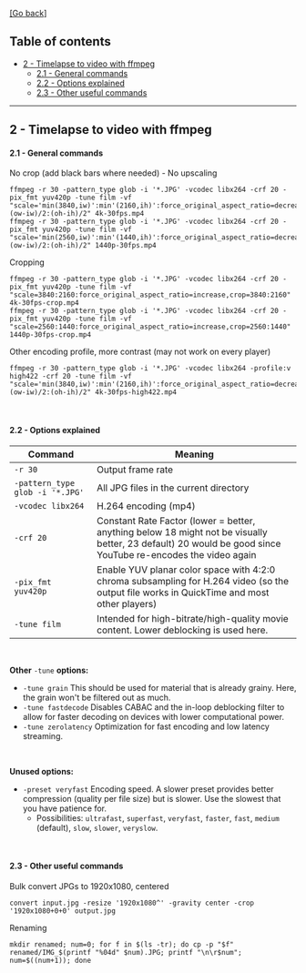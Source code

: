 [[Go back]](README.md)

## Table of contents

- [2 - Timelapse to video with ffmpeg](2-timelapse-ffmpeg.md)
  - [2.1 - General commands](2-timelapse-ffmpeg.md#21---general-commands)
  - [2.2 - Options explained](2-timelapse-ffmpeg.md#22---options-explained)
  - [2.3 - Other useful commands](2-timelapse-ffmpeg.md#23---other-useful-commands)

------

## 2 - Timelapse to video with ffmpeg

#### 2.1 - General commands

No crop (add black bars where needed) - No upscaling
```
ffmpeg -r 30 -pattern_type glob -i '*.JPG' -vcodec libx264 -crf 20 -pix_fmt yuv420p -tune film -vf "scale='min(3840,iw)':min'(2160,ih)':force_original_aspect_ratio=decrease,pad=3840:2160:(ow-iw)/2:(oh-ih)/2" 4k-30fps.mp4
ffmpeg -r 30 -pattern_type glob -i '*.JPG' -vcodec libx264 -crf 20 -pix_fmt yuv420p -tune film -vf "scale='min(2560,iw)':min'(1440,ih)':force_original_aspect_ratio=decrease,pad=2560:1440:(ow-iw)/2:(oh-ih)/2" 1440p-30fps.mp4
```

Cropping
```
ffmpeg -r 30 -pattern_type glob -i '*.JPG' -vcodec libx264 -crf 20 -pix_fmt yuv420p -tune film -vf "scale=3840:2160:force_original_aspect_ratio=increase,crop=3840:2160" 4k-30fps-crop.mp4
ffmpeg -r 30 -pattern_type glob -i '*.JPG' -vcodec libx264 -crf 20 -pix_fmt yuv420p -tune film -vf "scale=2560:1440:force_original_aspect_ratio=increase,crop=2560:1440" 1440p-30fps-crop.mp4
```

Other encoding profile, more contrast (may not work on every player)
```
ffmpeg -r 30 -pattern_type glob -i '*.JPG' -vcodec libx264 -profile:v high422 -crf 20 -tune film -vf "scale='min(3840,iw)':min'(2160,ih)':force_original_aspect_ratio=decrease,pad=3840:2160:(ow-iw)/2:(oh-ih)/2" 4k-30fps-high422.mp4
```

<br/>

#### 2.2 - Options explained

| Command | Meaning |
|---------|---------|
| `-r 30` | Output frame rate |
| `-pattern_type glob -i '*.JPG'` | All JPG files in the current directory |
| `-vcodec libx264` | H.264 encoding (mp4) |
| `-crf 20` | Constant Rate Factor (lower = better, anything below 18 might not be visually better, 23 default) 20 would be good since YouTube re-encodes the video again |
| `-pix_fmt yuv420p` | Enable YUV planar color space with 4:2:0 chroma subsampling for H.264 video (so the output file works in QuickTime and most other players) |
| `-tune film` | Intended for high-bitrate/high-quality movie content. Lower deblocking is used here. |

<br/>

**Other** `-tune` **options:**
- `-tune grain` This should be used for material that is already grainy. Here, the grain won't be filtered out as much.
- `-tune fastdecode` Disables CABAC and the in-loop deblocking filter to allow for faster decoding on devices with lower computational power.
- `-tune zerolatency` Optimization for fast encoding and low latency streaming.

<br/>

**Unused options:**
- `-preset veryfast` Encoding speed. A slower preset provides better compression (quality per file size) but is slower. Use the slowest that you have patience for.
  - Possibilities: `ultrafast`, `superfast`, `veryfast`, `faster`, `fast`, `medium` (default), `slow`, `slower`, `veryslow`.

<br/>

#### 2.3 - Other useful commands

Bulk convert JPGs to 1920x1080, centered
```
convert input.jpg -resize '1920x1080^' -gravity center -crop '1920x1080+0+0' output.jpg
```

Renaming
```
mkdir renamed; num=0; for f in $(ls -tr); do cp -p "$f" renamed/IMG_$(printf "%04d" $num).JPG; printf "\n\r$num"; num=$((num+1)); done
```
